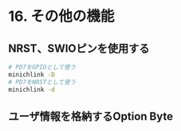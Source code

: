 # 16. その他の機能

## NRST、SWIOピンを使用する

```sh
# PD7をGPIOとして使う
minichlink -D
# PD7をNRSTとして使う
minichlink -d
```

## ユーザ情報を格納するOption Byte
